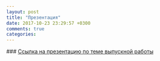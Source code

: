 ```yaml
---
layout: post
title: "Презентация"
date: 2017-10-23 23:29:57 +0300
comments: true
categories: 
---
```

### [Ссылка на презентацию по теме выпускной работы](https://docs.google.com/presentation/d/1kD9NVmBXN4gdlSWXsijBtMRnoVkRhdU6ZANV3jtHKP8/edit?usp=sharing)
